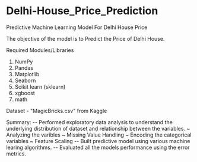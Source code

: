 # Delhi-House_Price_Prediction
Predictive Machine Learning Model For Delhi House Price

The objective of the model is to Predict the Price of Delhi House.

Required Modules/Libraries
1. NumPy
2. Pandas
3. Matplotlib
4. Seaborn
5. Scikit learn (sklearn)
6. xgboost
7. math

Dataset - "MagicBricks.csv" from Kaggle

Summary:
        -- Performed exploratory data analysis to understand the underlying distribution of dataset and relationship between the variables.
              ~ Analyzing the varibles 
              ~ Missing Value Handling
              ~ Encoding the categorical variables
              ~ Feature Scaling
        -- Built predictive model using various machine learing algorithms.
        -- Evaluated all the models performance using the error metrics.
